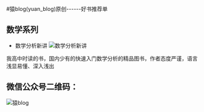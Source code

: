 #猿blog(yuan_blog)原创------好书推荐单
## 数学系列
- 数学分析新讲
![数学分析新讲](http://img13.360buyimg.com/n3/jfs/t184/352/2443485410/24366/e660d25b/53d224a0N8e89e8fe.jpg)

我高中时读的书，国内少有的快速入门数学分析的精品图书，作者态度严谨，语言浅显易懂、深入浅出  
## 微信公众号二维码：
![猿blog](http://open.weixin.qq.com/qr/code/?username=yuan_blog)
